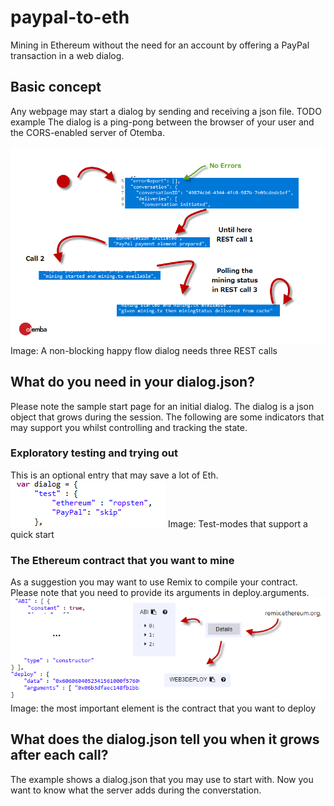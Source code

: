 ﻿# paypal-to-eth
Mining in Ethereum without the need for an account by offering a PayPal transaction in a web dialog.
## Basic concept
Any webpage may start a dialog by sending and receiving a json file. TODO example
The dialog is a ping-pong between the browser of your user and the CORS-enabled server of Otemba.

![States of a happy flow](https://raw.githubusercontent.com/Otemba/paypal-to-eth/master/images/statesWithText.png)
Image: A non-blocking happy flow dialog needs three REST calls
## What do you need in your dialog.json?
Please note the sample start page for an initial dialog. The dialog is a json object that grows during the session. The following are some indicators that may support you whilst controlling and tracking the state.
### Exploratory testing and trying out
This is an optional entry that may save a lot of Eth.
![Test Modes](https://raw.githubusercontent.com/Otemba/paypal-to-eth/master/images/testModes.png)
Image: Test-modes that support a quick start
### The Ethereum contract that you want to mine
As a suggestion you may want to use Remix to compile your contract. Please note that you need to provide its arguments in deploy.arguments.
	![The contract](https://raw.githubusercontent.com/Otemba/paypal-to-eth/master/images/theContract.png)
Image: the most important element is the contract that you want to deploy
## What does the dialog.json tell you when it grows after each call?
The example shows a dialog.json that you may use to start with. Now you want to know what the server adds during the converstation.



 

<!--stackedit_data:
eyJoaXN0b3J5IjpbNDU2NTc5NDk3LDExOTU3MTQ4MzksLTExNj
A1MzU2MywxNzgwMTY2NzU0LDIyMzI5NTUyLC0xNDg2MzIwMzIw
LC00MTAwMDA3MjMsLTYzNjc0MDY4MiwxNTM4MzY0NDU2LDEzNz
k2OTM0OTksNzU1NTI5NTU4XX0=
-->